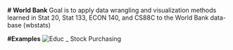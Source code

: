 **# World Bank**
Goal is to apply data wrangling and visualization methods learned in Stat 20, Stat 133, ECON 140, and CS88C to the World Bank data-base (wbstats) 

**#Examples**
![Educ _ Stock Purchasing](https://user-images.githubusercontent.com/120157481/213280426-7fa33371-040c-491f-a6a8-138b3574cc53.png)
